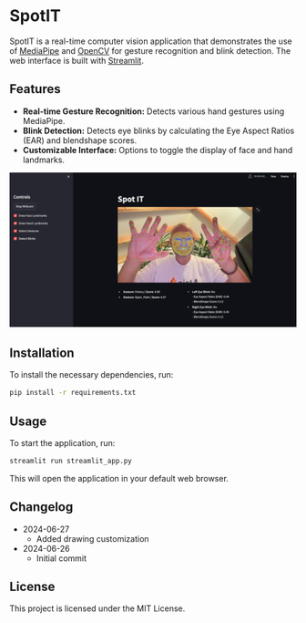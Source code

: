 # SpotIT

SpotIT is a real-time computer vision application that demonstrates the use of [MediaPipe](https://github.com/google-ai-edge/mediapipe) and [OpenCV](https://opencv.org/) for gesture recognition and blink detection. The web interface is built with [Streamlit](https://streamlit.io/).

## Features

- **Real-time Gesture Recognition:** Detects various hand gestures using MediaPipe.
- **Blink Detection:** Detects eye blinks by calculating the Eye Aspect Ratios (EAR) and blendshape scores.
- **Customizable Interface:** Options to toggle the display of face and hand landmarks.
  
![SpotIT](imgs/demo.png)

## Installation

To install the necessary dependencies, run:

```bash
pip install -r requirements.txt
```

## Usage

To start the application, run:

```bash
streamlit run streamlit_app.py
```

This will open the application in your default web browser.

## Changelog

- 2024-06-27
  - Added drawing customization
- 2024-06-26
  - Initial commit

## License

This project is licensed under the MIT License.